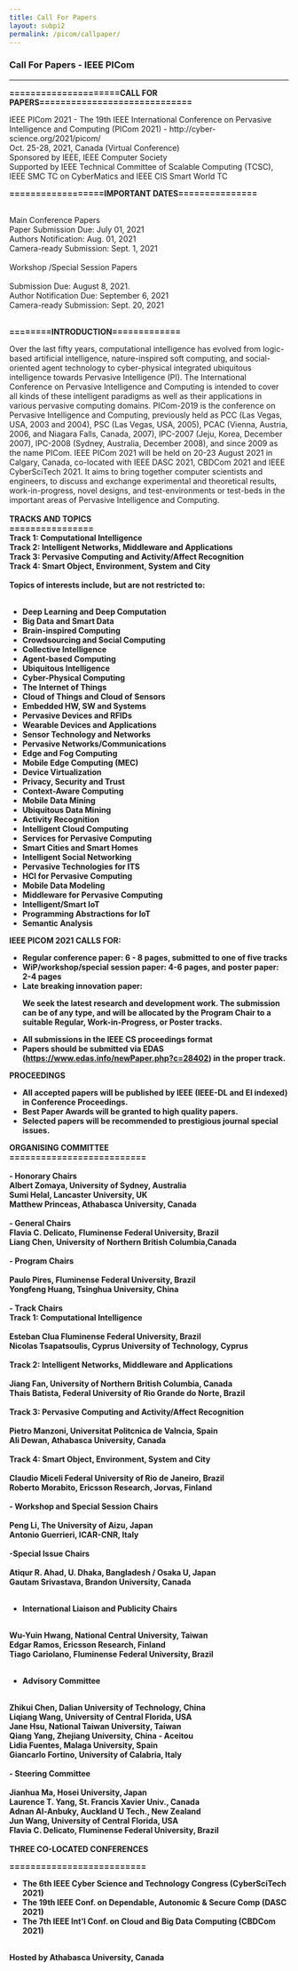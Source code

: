 ```yaml
---
title: Call For Papers
layout: subpi2
permalink: /picom/callpaper/
---
```

<h3>Call For Papers - IEEE PICom</h3>

<hr/>

<p><b>=====================CALL FOR PAPERS=============================</b> </p
<br>
IEEE PICom 2021 - The 19th IEEE International Conference on Pervasive
Intelligence and Computing (PICom 2021) -
http://cyber-science.org/2021/picom/
<br>
Oct. 25-28, 2021, Canada (Virtual Conference)
<br>
Sponsored by IEEE, IEEE Computer Society
<br>
Supported by IEEE Technical Committee of Scalable Computing (TCSC),<br>
IEEE SMC TC on CyberMatics and IEEE CIS Smart World TC
<br>
<p><b>==================IMPORTANT DATES===============</b></p>
<br>
Main Conference Papers
<br>
Paper Submission Due: July 01, 2021<br>
Authors Notification: Aug. 01, 2021<br>
Camera-ready Submission: Sept. 1, 2021<br>
<br>
Workshop /Special Session Papers<br>
<br>
Submission Due: August 8, 2021.<br>
Author Notification Due: September 6, 2021<br>
Camera-ready Submission: Sept. 20, 2021<br>
<br>

<p> <b>========INTRODUCTION=============</b></p>

Over the last fifty years, computational intelligence has evolved
from logic-based artificial intelligence, nature-inspired soft
computing, and social-oriented agent technology to cyber-physical
integrated ubiquitous intelligence towards Pervasive Intelligence
(PI). The International Conference on Pervasive Intelligence and
Computing is intended to cover all kinds of these intelligent
paradigms as well as their applications in various pervasive computing
domains. PICom-2019 is the conference on Pervasive Intelligence and
Computing, previously held as PCC (Las Vegas, USA, 2003 and 2004), PSC
(Las Vegas, USA, 2005), PCAC (Vienna, Austria, 2006, and Niagara
Falls, Canada, 2007), IPC-2007 (Jeju, Korea, December 2007), IPC-2008
(Sydney, Australia, December 2008), and since 2009 as the name PICom.
IEEE PICom 2021 will be held on 20-23 August 2021 in Calgary, Canada,
co-located with IEEE DASC 2021, CBDCom 2021 and IEEE CyberSciTech 2021. 
It aims to bring together computer scientists and engineers, to
discuss and exchange experimental and theoretical results,
work-in-progress, novel designs, and test-environments or test-beds in
the important areas of Pervasive Intelligence and Computing.
<br>
<br>
<b>TRACKS AND TOPICS<b><br>
================<br>
Track 1: Computational Intelligence<br>
Track 2: Intelligent Networks, Middleware and Applications<br>
Track 3: Pervasive Computing and Activity/Affect Recognition<br>
Track 4: Smart Object, Environment, System and City<br>
<br>
Topics of interests include, but are not restricted to:<br>
<br>
* Deep Learning and Deep Computation<br>
* Big Data and Smart Data<br>
* Brain-inspired Computing<br>
* Crowdsourcing and Social Computing<br>
* Collective Intelligence<br>
* Agent-based Computing<br>
* Ubiquitous Intelligence<br>
* Cyber-Physical Computing<br>
* The Internet of Things<br>
* Cloud of Things and Cloud of Sensors<br>
* Embedded HW, SW and Systems<br>
* Pervasive Devices and RFIDs<br>
* Wearable Devices and Applications<br>
* Sensor Technology and Networks<br>
* Pervasive Networks/Communications<br>
* Edge and Fog Computing<br>
* Mobile Edge Computing (MEC)<br>
* Device Virtualization<br>
* Privacy, Security and Trust<br>
* Context-Aware Computing<br>
* Mobile Data Mining<br>
* Ubiquitous Data Mining<br>
* Activity Recognition<br>
* Intelligent Cloud Computing<br>
* Services for Pervasive Computing<br>
* Smart Cities and Smart Homes<br>
* Intelligent Social Networking<br>
* Pervasive Technologies for ITS<br>
* HCI for Pervasive Computing<br>
* Mobile Data Modeling<br>
* Middleware for Pervasive Computing<br>
* Intelligent/Smart IoT<br>
* Programming Abstractions for IoT<br>
* Semantic Analysis<br>


<p><b>IEEE PICOM 2021 CALLS FOR:</b></p>
<ul><li> Regular conference paper: 6 - 8 pages, submitted to one of five tracks
  </li><li> WiP/workshop/special session paper: 4-6 pages, and poster paper: 2-4 pages
</li><li> Late breaking innovation paper: 
 
  We seek the latest research and
development work. The submission can be of any type, and will be
allocated by the Program Chair to a suitable Regular,
Work-in-Progress, or Poster tracks.
   </li> <li> All submissions in the IEEE CS proceedings format
 </li><li>Papers should be submitted via EDAS
(<a href="https://www.edas.info/newPaper.php?c=28402" target=_new>https://www.edas.info/newPaper.php?c=28402</a>) in the proper track.
  </li></ul>
  
  
<p><b>PROCEEDINGS</b></p>
<ul><li> All accepted papers will be published by IEEE (IEEE-DL and EI
indexed) in Conference Proceedings.
</li><li>Best Paper Awards will be granted to high quality papers.
</li><li>Selected papers will be recommended to prestigious journal special issues.
  </li></ul>


<p><b>ORGANISING COMMITTEE</b>
<br>==========================<br>
  <br>
- Honorary Chairs<br>
Albert Zomaya, University of Sydney, Australia<br>
Sumi Helal, Lancaster University, UK<br>
Matthew Princeas, Athabasca University, Canada<br>
<br>
- General Chairs<br>
Flavia C. Delicato, Fluminense Federal University, Brazil<br>
Liang Chen, University of Northern British Columbia,Canada<br>
<br>
- Program Chairs<br>
<br>
Paulo Pires, Fluminense Federal University, Brazil<br>
Yongfeng Huang, Tsinghua University, China<br>
<br>
- Track Chairs<br>
Track 1: Computational Intelligence<br>
<br>
Esteban Clua  Fluminense Federal University, Brazil<br>
Nicolas Tsapatsoulis, Cyprus University of Technology, Cyprus<br>
<br>
Track 2: Intelligent Networks, Middleware and Applications<br>
<br>
Jiang Fan, University of Northern British Columbia, Canada<br>
Thais Batista, Federal University of Rio Grande do Norte, Brazil<br>
<br>
Track 3: Pervasive Computing and Activity/Affect Recognition<br>
<br>
Pietro Manzoni, Universitat Politcnica de Valncia, Spain<br>
Ali Dewan, Athabasca University, Canada<br>
<br>
Track 4: Smart Object, Environment, System and City<br>
<br>
Claudio Miceli  Federal University of Rio de Janeiro, Brazil<br>
Roberto Morabito, Ericsson Research, Jorvas, Finland<br>
<br>
- Workshop and Special Session Chairs<br>
<br>
Peng Li, The University of Aizu, Japan<br>
Antonio Guerrieri, ICAR-CNR, Italy<br>
<br>
-Special Issue Chairs<br>
<br>
Atiqur R. Ahad, U. Dhaka, Bangladesh / Osaka U, Japan<br>
Gautam Srivastava, Brandon University, Canada<br>
<br>

- International Liaison and Publicity Chairs<br>
<br>
Wu-Yuin Hwang, National Central University, Taiwan<br>
Edgar Ramos, Ericsson Research, Finland<br>
Tiago Cariolano, Fluminense Federal University, Brazil<br>
<br>

- Advisory Committee<br>
<br>
Zhikui Chen, Dalian University of Technology, China<br>
Liqiang Wang, University of Central Florida, USA<br>
Jane Hsu, National Taiwan University, Taiwan<br>
Qiang Yang, Zhejiang University, China - Aceitou<br>
Lidia Fuentes, Malaga University, Spain<br>
Giancarlo Fortino, University of Calabria, Italy<br>
<br>
- Steering Committee<br>
<br>
Jianhua Ma, Hosei University, Japan<br>
Laurence T. Yang, St. Francis Xavier Univ., Canada<br>
Adnan Al-Anbuky, Auckland U Tech., New Zealand<br>
Jun Wang, University of Central Florida, USA<br>
Flavia C. Delicato, Fluminense Federal University, Brazil<br>
<br>
  <b>THREE CO-LOCATED CONFERENCES</b><br>

==========================<br>
* The 6th IEEE Cyber Science and Technology Congress (CyberSciTech 2021)<br>
* The 19th IEEE Conf. on Dependable, Autonomic & Secure Comp (DASC 2021)<br>
* The 7th IEEE Int'l Conf. on Cloud and Big Data Computing (CBDCom 2021)<br>
<br>
Hosted by  Athabasca University, Canada












